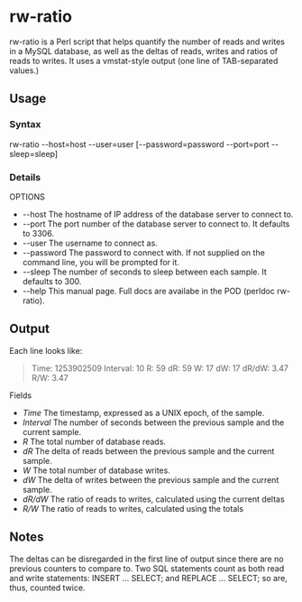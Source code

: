 # rw-ratio

rw-ratio is a Perl script that helps quantify the number of reads and writes in a MySQL database, as well as the deltas of reads, writes and ratios of reads to writes. It uses a vmstat-style output (one line of TAB-separated values.)

## Usage

### Syntax
rw-ratio --host=host --user=user [--password=password --port=port --sleep=sleep]

### Details
OPTIONS

* --host The hostname of IP address of the database server to connect to.
* --port The port number of the database server to connect to. It defaults to 3306.
* --user The username to connect as.
* --password The password to connect with. If not supplied on the command line, you will be prompted for it.
* --sleep The number of seconds to sleep between each sample. It defaults to 300.
* --help This manual page. Full docs are availabe in the POD (perldoc rw-ratio).

## Output

Each line looks like:

> Time: 1253902509 Interval: 10 R: 59 dR: 59 W: 17 dW: 17 dR/dW: 3.47 R/W: 3.47

Fields
* _Time_ The timestamp, expressed as a UNIX epoch, of the sample.
* _Interval_ The number of seconds between the previous sample and the current sample.
* _R_ The total number of database reads.
* _dR_ The delta of reads between the previous sample and the current sample.
* _W_ The total number of database writes.
* _dW_ The delta of writes between the previous sample and the current sample.
* _dR/dW_ The ratio of reads to writes, calculated using the current deltas
* _R/W_ The ratio of reads to writes, calculated using the totals

## Notes
The deltas can be disregarded in the first line of output since there are no previous counters to compare to. Two SQL statements count as both read and write statements: INSERT ... SELECT; and REPLACE ... SELECT; so are, thus, counted twice.


